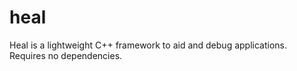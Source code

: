 heal
====

Heal is a lightweight C++ framework to aid and debug applications. Requires no dependencies.